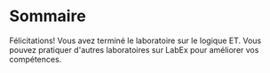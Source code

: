# Sommaire

Félicitations! Vous avez terminé le laboratoire sur le logique ET. Vous pouvez pratiquer d'autres laboratoires sur LabEx pour améliorer vos compétences.
